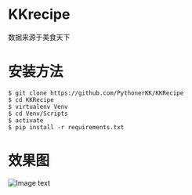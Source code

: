 # KKrecipe
数据来源于美食天下
# 安装方法
```
$ git clone https://github.com/PythonerKK/KKRecipe
$ cd KKRecipe
$ virtualenv Venv
$ cd Venv/Scripts
$ activate
$ pip install -r requirements.txt
```
# 效果图
![Image text](https://github.com/PythonerKK/KKRecipe/blob/master/show.png)
